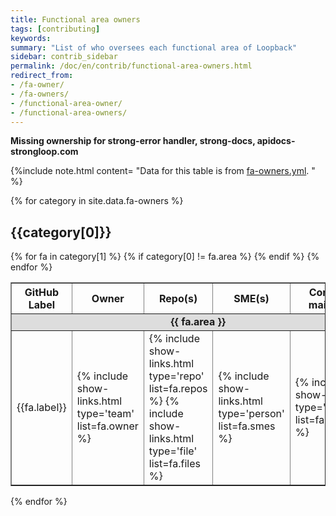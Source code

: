 ```yaml
---
title: Functional area owners
tags: [contributing]
keywords:
summary: "List of who oversees each functional area of Loopback"
sidebar: contrib_sidebar
permalink: /doc/en/contrib/functional-area-owners.html
redirect_from:
- /fa-owner/
- /fa-owners/
- /functional-area-owner/
- /functional-area-owners/
---
```


**Missing ownership for strong-error handler, strong-docs, apidocs-strongloop.com**

{%include note.html content= "Data for this table is from [fa-owners.yml](https://github.com/strongloop/loopback.io/tree/gh-pages/_data/fa-owners.yml).
" %}

{% for category in site.data.fa-owners %}
  <h2>{{category[0]}}</h2>

  <table width="930" border="1">
  <thead><tr>
    <th width="170">GitHub Label</th>
    <th width="150">Owner</th>
    <th width="300">Repo(s)</th>
    <th width="180">SME(s)</th>
    <th width="130">Community maintainers</th>

  </tr></thead>
  <tbody>
    {% for fa in category[1] %}
      {% if category[0] != fa.area %}
        <tr><td colspan="5" style="margin: 0; background-color: #ddd; font-weight: bold; text-align: center;"> {{ fa.area }} </td></tr>
      {% endif %}
      <tr>
        <td> {{fa.label}}</td>
        <td> {% include show-links.html type='team' list=fa.owner %} </td>
        <td>
            {% include show-links.html type='repo' list=fa.repos %}
            {% include show-links.html type='file' list=fa.files %}
        </td>
        <td> {% include show-links.html type='person' list=fa.smes %} </td>
        <td> {% include show-links.html type='person' list=fa.community %} </td>
      </tr>
    {% endfor %}
  </tbody>
  </table>

{% endfor %}
